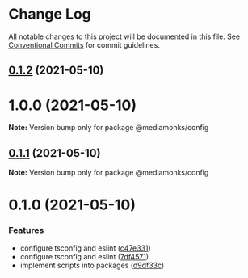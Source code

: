 # Change Log

All notable changes to this project will be documented in this file.
See [Conventional Commits](https://conventionalcommits.org) for commit guidelines.

## [0.1.2](https://github.com/ardakkk/monorepo-mediamonks/compare/@mediamonks/config@0.1.1...@mediamonks/config@0.1.2) (2021-05-10)



# 1.0.0 (2021-05-10)

**Note:** Version bump only for package @mediamonks/config





## [0.1.1](https://github.com/ardakkk/monorepo-mediamonks/compare/@mediamonks/config@0.1.0...@mediamonks/config@0.1.1) (2021-05-10)

**Note:** Version bump only for package @mediamonks/config





# 0.1.0 (2021-05-10)


### Features

* configure tsconfig and eslint ([c47e331](https://github.com/ardakkk/monorepo-mediamonks/commit/c47e33146132b7f38f299190ed568193c5093349))
* configure tsconfig and eslint ([7df4571](https://github.com/ardakkk/monorepo-mediamonks/commit/7df457116cefcaa0fc3240a62a6b7f93fccf78b1))
* implement scripts into packages ([d9df33c](https://github.com/ardakkk/monorepo-mediamonks/commit/d9df33cd6ad8434fa246172ac54c2dfe3e5492ab))
